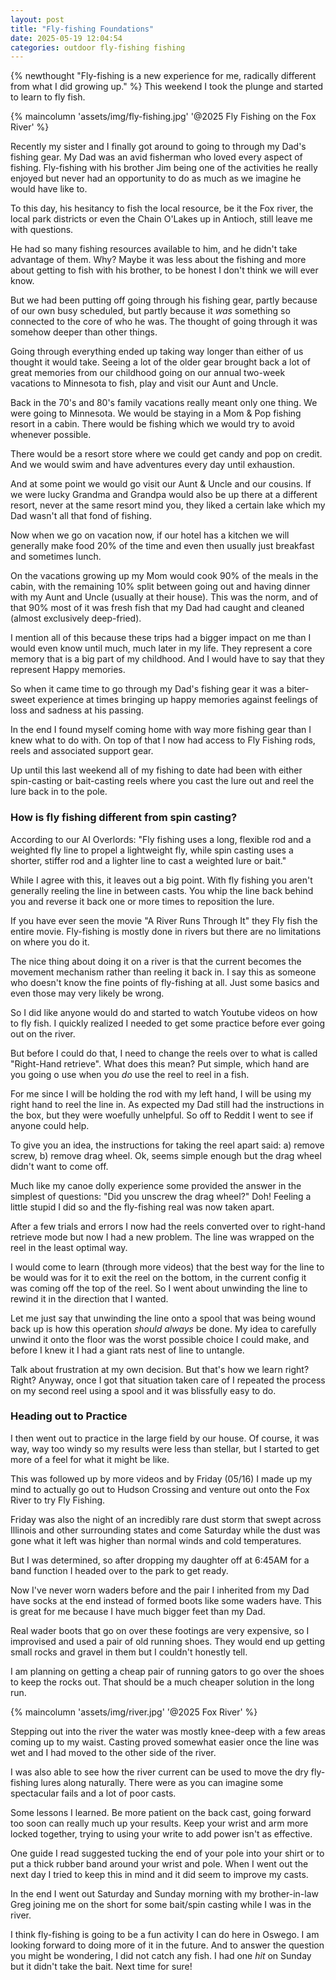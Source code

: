 ```yaml
---
layout: post
title: "Fly-fishing Foundations"
date: 2025-05-19 12:04:54
categories: outdoor fly-fishing fishing
---
```


{% newthought "Fly-fishing is a new experience for me, radically different from what I did growing up." %} This weekend I took the plunge and started to learn to fly fish.<!--more-->

{% maincolumn 'assets/img/fly-fishing.jpg' '@2025 Fly Fishing on the Fox River' %}

Recently my sister and I finally got around to going to through my Dad's fishing gear. My Dad was an avid fisherman who loved every aspect of fishing. Fly-fishing with his brother Jim being one of the activities he really enjoyed but never had an opportunity to do as much as we imagine he would have like to.

To this day, his hesitancy to fish the local resource, be it the Fox river, the local park districts or even the Chain O'Lakes up in Antioch, still leave me with questions.

He had so many fishing resources available to him, and he didn't take advantage of them. Why? Maybe it was less about the fishing and more about getting to fish with his brother, to be honest I don't think we will ever know.

But we had been putting off going through his fishing gear, partly because of our own busy scheduled, but partly because it *was* something so connected to the core of who he was. The thought of going through it was somehow deeper than other things.

Going through everything ended up taking way longer than either of us thought it would take. Seeing a lot of the older gear brought back a lot of great memories from our childhood going on our annual two-week vacations to Minnesota to fish, play and visit our Aunt and Uncle.

Back in the 70's and 80's family vacations really meant only one thing. We were going to Minnesota. We would be staying in a Mom & Pop fishing resort in a cabin. There would be fishing which we would try to avoid whenever possible.

There would be a resort store where we could get candy and pop on credit. And we would swim and have adventures every day until exhaustion.

And at some point we would go visit our Aunt & Uncle and our cousins. If we were lucky Grandma and Grandpa would also be up there at a different resort, never at the same resort mind you, they liked a certain lake which my Dad wasn't all that fond of fishing.

Now when we go on vacation now, if our hotel has a kitchen we will generally make food 20% of the time and even then usually just breakfast and sometimes lunch.

On the vacations growing up my Mom would cook 90% of the meals in the cabin, with the remaining 10% split between going out and having dinner with my Aunt and Uncle (usually at their house). This was the norm, and of that 90% most of it was fresh fish that my Dad had caught and cleaned (almost exclusively deep-fried).

I mention all of this because these trips had a bigger impact on me than I would even know until much, much later in my life. They represent a core memory that is a big part of my childhood. And I would have to say that they represent Happy memories.

So when it came time to go through my Dad's fishing gear it was a biter-sweet experience at times bringing up happy memories against feelings of loss and sadness at his passing.

In the end I found myself coming home with way more fishing gear than I knew what to do with. On top of that I now had access to Fly Fishing rods, reels and associated support gear.

Up until this last weekend all of my fishing to date had been with either spin-casting or bait-casting reels where you cast the lure out and reel the lure back in to the pole.

### How is fly fishing different from spin casting?
According to our AI Overlords: "Fly fishing uses a long, flexible rod and a weighted fly line to propel a lightweight fly, while spin casting uses a shorter, stiffer rod and a lighter line to cast a weighted lure or bait."

While I agree with this, it leaves out a big point. With fly fishing you aren't generally reeling the line in between casts. You whip the line back behind you and reverse it back one or more times to reposition the lure.

If you have ever seen the movie "A River Runs Through It" they Fly fish the entire movie.  Fly-fishing is mostly done in rivers but there are no limitations on where you do it.

The nice thing about doing it on a river is that the current becomes the movement mechanism rather than reeling it back in. I say this as someone who doesn't know the fine points of fly-fishing at all. Just some basics and even those may very likely be wrong.

So I did like anyone would do and started to watch Youtube videos on how to fly fish. I quickly realized I needed to get some practice before ever going out on the river.

But before I could do that, I need to change the reels over to what is called "Right-Hand retrieve". What does this mean? Put simple, which hand are you going o use when you *do* use the reel to reel in a fish.

For me since I will be holding the rod with my left hand, I will be using my right hand to reel the line in. As expected my Dad still had the instructions in the box, but they were woefully unhelpful. So off to Reddit I went to see if anyone could help.

To give you an idea, the instructions for taking the reel apart said: a) remove screw, b) remove drag wheel. Ok, seems simple enough but the drag wheel didn't want to come off.

Much like my canoe dolly experience some provided the answer in the simplest of questions: "Did you unscrew the drag wheel?" Doh! Feeling a little stupid I did so and the fly-fishing real was now taken apart.

After a few trials and errors I now had the reels converted over to right-hand retrieve mode but now I had a new problem. The line was wrapped on the reel in the least optimal way.

I would come to learn (through more videos) that the best way for the line to be would was for it to exit the reel on the bottom, in the current config it was coming off the top of the reel. So I went about unwinding the line to rewind it in the direction that I wanted.

Let me just say that unwinding the line onto a spool that was being wound back up is how this operation *should always* be done. My idea to carefully unwind it onto the floor was the worst possible choice I could make, and before I knew it I had a giant rats nest of line to untangle.

Talk about frustration at my own decision. But that's how we learn right? Right? Anyway, once I got that situation taken care of I repeated the process on my second reel using a spool and it was blissfully easy to do.

### Heading out to Practice
I then went out to practice in the large field by our house. Of course, it was way, way too windy so my results were less than stellar, but I started to get more of a feel for what it might be like.

This was followed up by more videos and by Friday (05/16) I made up my mind to actually go out to Hudson Crossing and venture out onto the Fox River to try Fly Fishing.

Friday was also the night of an incredibly rare dust storm that swept across Illinois and other surrounding states and come Saturday while the dust was gone what it left was higher than normal winds and cold temperatures.

But I was determined, so after dropping my daughter off at 6:45AM for a band function I headed over to the park to get ready.

Now I've never worn waders before and the pair I inherited from my Dad have socks at the end instead of formed boots like some waders have. This is great for me because I have much bigger feet than my Dad.

Real wader boots that go on over these footings are very expensive, so I improvised and used a pair of old running shoes. They would end up getting small rocks and gravel in them but I couldn't honestly tell.

I am planning on getting a cheap pair of running gators to go over the shoes to keep the rocks out. That should be a much cheaper solution in the long run.

{% maincolumn 'assets/img/river.jpg' '@2025 Fox River' %}


Stepping out into the river the water was mostly knee-deep with a few areas coming up to my waist. Casting proved somewhat easier once the line was wet and I had moved to the other side of the river.

I was also able to see how the river current can be used to move the dry fly-fishing lures along naturally. There were as you can imagine some spectacular fails and a lot of poor casts.

Some lessons I learned. Be more patient on the back cast, going forward too soon can really much up your results. Keep your wrist and arm more locked together, trying to using your write to add power isn't as effective.

One guide I read suggested tucking the end of your pole into your shirt or to put a thick rubber band around your wrist and pole. When I went out the next day I tried to keep this in mind and it did seem to improve my casts.

In the end I went out Saturday and Sunday morning with my brother-in-law Greg joining me on the short for some bait/spin casting while I was in the river.

I think fly-fishing is going to be a fun activity I can do here in Oswego. I am looking forward to doing more of it in the future. And to answer the question you might be wondering, I did not catch any fish. I had one *hit* on Sunday but it didn't take the bait. Next time for sure!
